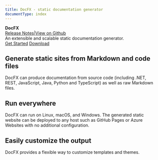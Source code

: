 ```yaml
---
title: DocFX - static documentation generator
documentType: index
---
```

<style type="text/css">
footer{
  position: relative;
}
</style>

<div class="hero">
  <div class="wrap">
    <div class="text">
      <strong>DocFX</strong>
    </div>
    <div class="buttons-unit-small">
      <a class="version-link" href="../RELEASENOTE.md">Release Notes</a><span>|</span><a class="github-link" href="https://github.com/dotnet/docfx">View on Github</a>
    </div>
    <div class="minitext">
    An extensible and scalable static documentation generator.
    </div>
    <div class="buttons-unit">
      <a href="tutorial/docfx_getting_started.md" class="button"><i class="glyphicon glyphicon-send"></i>Get Started</a>
      <a href="https://github.com/dotnet/docfx/releases" class="button"><i class="glyphicon glyphicon-download"></i>Download</a>
    </div>
  </div>
</div>
<div class="key-section">
  <div class="container">
    <div class="row">
      <div class="col-md-8 col-md-offset-2 text-center">
        <i class="glyphicon glyphicon-grain"></i>
        <section>
          <h2>Generate static sites from Markdown and code files</h2>
          <p class="lead">DocFX can produce documentation from source code (including .NET, REST, JavaScript, Java, Python and TypeScript) as well as raw Markdown files.</p>
        </section>
      </div>
    </div>
  </div>
</div>
<div class="counter-key-section">
  <div class="container">
    <div class="row">
      <div class="col-md-8 col-md-offset-2 text-center">
        <i class="glyphicon glyphicon-transfer"></i>
        <section>
          <h2>Run everywhere</h2>
          <p class="lead">DocFX can run on Linux, macOS, and Windows. The generated static website can be deployed to any host such as GitHub Pages or Azure Websites with no additional configuration.</p>
        </section>
      </div>
    </div>
  </div>
</div>
<div class="key-section">
  <div class="container content">
    <div class="row">
      <div class="col-md-8 col-md-offset-2 text-center">
        <i class="glyphicon glyphicon-cutlery"></i>
        <section>
          <h2>Easily customize the output</h2>
          <p class="lead">DocFX provides a flexible way to customize templates and themes.</p>
        </section>
      </div>
    </div>
  </div>
</div>
